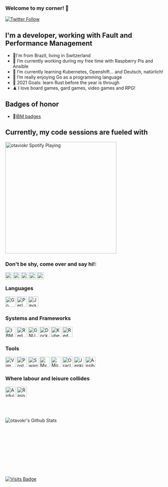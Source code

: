 ### Welcome to my corner! 👋

[![Twitter Follow](https://img.shields.io/twitter/follow/okrofatto?color=1DA1F2&logo=twitter&style=for-the-badge)](https://twitter.com/intent/follow?original_referer=https%3A%2F%2Fgithub.com%2Fotaviokr&screen_name=okrofatto)

## I'm a developer, working with Fault and Performance Management

- 🚂I'm from Brazil, living in Switzerland
- 🔭 I’m currently working during my free time with Raspberry Pis and Ansible
- 🧠 I’m currently learning Kubernetes, Openshift... and Deutsch, natürlich!
- 👯 I’m really enjoying Go as a programming language
- 🥅 2021 Goals: learn Rust before the year is through
- ♟ I love board games, gard games, video games and RPG!

## Badges of honor
- 🏅[IBM badges][ibm_badges]

## Currently, my code sessions are fueled with
[<img src="https://novatorem.otaviokr.vercel.app/api/spotify" alt="otaviokr Spotify Playing" width=350 />](https://open.spotify.com/user/12166119813)

### Don't be shy, come over and say hi!:

[<img align="left" alt="otaviokr | YouTube" width="22px" src="https://cdn.jsdelivr.net/npm/simple-icons@v3/icons/youtube.svg" />][youtube]
[<img align="left" alt="okrofatto | Twitter" width="22px" src="https://cdn.jsdelivr.net/npm/simple-icons@v3/icons/twitter.svg" />][twitter]
[<img align="left" alt="otaviorofatto | LinkedIn" width="22px" src="https://cdn.jsdelivr.net/npm/simple-icons@v3/icons/linkedin.svg" />][linkedin]
[<img align="left" alt="otaviokr | Instagram" width="22px" src="https://cdn.jsdelivr.net/npm/simple-icons@v3/icons/instagram.svg" />][instagram]
[<img align="left" alt="otaviokr | Twitch" width="22px" src="https://cdn.jsdelivr.net/npm/simple-icons@v3/icons/twitch.svg" />][twitch]

<br />

### Languages

[<img alt="Go Language" height="32" width="32" src="https://cdn.jsdelivr.net/npm/simple-icons@v3/icons/go.svg" />][golang]
[<img alt="Perl" height="32" width="32" src="https://cdn.jsdelivr.net/npm/simple-icons@v3/icons/perl.svg" />][perl]
[<img alt="Java" height="32" width="32" src="https://cdn.jsdelivr.net/npm/simple-icons@v3/icons/java.svg" />][java]

### Systems and Frameworks
[<img alt="IBM" height="32" width="32" src="https://cdn.jsdelivr.net/npm/simple-icons@v3/icons/ibm.svg" />][ibm]
[<img alt="Red Hat Enterprise Linux" height="32" width="32" src="https://cdn.jsdelivr.net/npm/simple-icons@v3/icons/redhat.svg" />][redhat]
[<img alt="GNU Bash" height="32" width="32" src="https://cdn.jsdelivr.net/npm/simple-icons@v3/icons/gnubash.svg" />][bash]
[<img alt="Docker" height="32" width="32" src="https://cdn.jsdelivr.net/npm/simple-icons@v3/icons/docker.svg" />][docker]
[<img alt="Kubernetes" height="32" width="32" src="https://cdn.jsdelivr.net/npm/simple-icons@v3/icons/kubernetes.svg" />][kubernetes]
[<img alt="Red Hat OpenShift" height="32" width="32" src="https://cdn.jsdelivr.net/npm/simple-icons@v3/icons/redhatopenshift.svg" />][openshift]

### Tools
[<img alt="Vim" height="32" width="32" src="https://cdn.jsdelivr.net/npm/simple-icons@v3/icons/vim.svg" />][vim]
[<img alt="Postman" height="32" width="32" src="https://cdn.jsdelivr.net/npm/simple-icons@v3/icons/postman.svg" />][postman]
[<img alt="Swagger" height="32" width="32" src="https://cdn.jsdelivr.net/npm/simple-icons@v3/icons/swagger.svg" />][swagger]
[<img alt="MySQL" height="32" width="32" src="https://cdn.jsdelivr.net/npm/simple-icons@v3/icons/mysql.svg" />][mysql]
[<img alt="MongoDB" height="32" width="32" src="https://cdn.jsdelivr.net/npm/simple-icons@v3/icons/mongodb.svg" />][mongodb]
[<img alt="Oracle" height="32" width="32" src="https://cdn.jsdelivr.net/npm/simple-icons@v3/icons/oracle.svg" />][oracle]
[<img alt="Jenkins" height="32" width="32" src="https://cdn.jsdelivr.net/npm/simple-icons@v3/icons/jenkins.svg" />][jenkins]
[<img alt="Ansible" height="32" width="32" src="https://cdn.jsdelivr.net/npm/simple-icons@v3/icons/ansible.svg" />][ansible]

### Where labour and leisure collides
[<img alt="Arduino" height="32" width="32" src="https://cdn.jsdelivr.net/npm/simple-icons@v3/icons/arduino.svg" />][arduino]
[<img alt="Raspberry Pi" height="32" width="32" src="https://cdn.jsdelivr.net/npm/simple-icons@v3/icons/raspberrypi.svg" />][reapberrypi]

<br />
<br />

<p><img align="left" alt="otavokr's Github Stats" src="https://github-readme-stats.otaviokr.vercel.app/api?username=otaviokr&show_icons=true&hide_border=true" /></p>

<br/>
<br/>
<br/>
<br/>
<br/>
<br/>
<br/>
<br/>
<br/>
<br/>

[![Visits Badge](https://badges.pufler.dev/visits/otaviokr/topological-sort)](https://badges.pufler.dev)

[twitter-bot-repo]: https://github/com/otaviokr
[twitter]: https://twitter.com/okrofatto
[youtube]: https://www.youtube.com/channel/UCaMqdRlvRRFwmOmzc6TfRSw
[instagram]: https://www.instagram.com/otaviokr/
[linkedin]: https://www.linkedin.com/in/otaviorofatto/
[twitch]: https://www.twitch.tv/otavio_kr

[ibm_badges]: https://www.youracclaim.com/users/otaviokr/badges

[golang]: https://golang.org
[perl]: https://perl.org
[java]: https://java.com
[ibm]: https://ibm.com
[redhat]: https://redhat.com
[bash]: https://gnu.org/software/bash
[docker]: https://docker.com
[kubernetes]: https://kubernetes.io
[openshift]: https://openshift.com
[vim]: https://vim.org
[postman]: https://postman.com
[swagger]: https://swagger.io
[mysql]: https://mysql.com
[mongodb]: https://mongodb.com
[oracle]: https://oracle.com
[jenkins]: https://jenkins.io
[ansible]: https://ansible.com
[arduino]: https://arduino.cc
[reapberrypi]: https://raspberrypi.org
